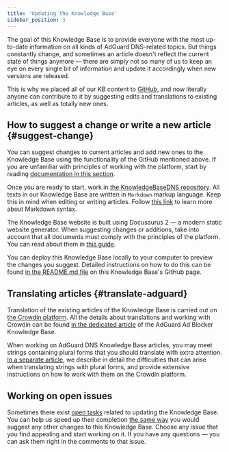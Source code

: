 ```yaml
---
title: 'Updating the Knowledge Base'
sidebar_position: 3
---
```


The goal of this Knowledge Base is to provide everyone with the most up-to-date information on all kinds of AdGuard DNS-related topics. But things constantly change, and sometimes an article doesn't reflect the current state of things anymore — there are simply not so many of us to keep an eye on every single bit of information and update it accordingly when new versions are released.

This is why we placed all of our KB content to [GitHub](https://github.com/AdguardTeam/KnowledgeBaseDNS), and now literally anyone can contribute to it by suggesting edits and translations to existing articles, as well as totally new ones.

## How to suggest a change or write a new article {#suggest-change}

You can suggest changes to current articles and add new ones to the Knowledge Base using the functionality of the GitHub mentioned above.
If you are unfamiliar with principles of working with the platform, start by reading [documentation in this section](https://docs.github.com/en).

Once you are ready to start, work in [the KnowledgeBaseDNS repository](https://github.com/AdguardTeam/KnowledgeBaseDNS). All texts in our Knowledge Base are written in `Markdown` markup language. Keep this in mind when editing or writing articles. Follow [this link](https://docs.github.com/en/get-started/writing-on-github/getting-started-with-writing-and-formatting-on-github/basic-writing-and-formatting-syntax) to learn more about Markdown syntax.

The Knowledge Base website is built using Docusaurus 2 — a modern static website generator. When suggesting changes or additions, take into account that all documents must comply with the principles of the platform. You can read about them in [this guide](https://docusaurus.io/docs/category/guides).

You can deploy this Knowledge Base locally to your computer to preview the changes you suggest. Detailed instructions on how to do this can be found [in the README.md file](https://github.com/AdguardTeam/KnowledgeBaseDNS/blob/master/README.md) on this Knowledge Base's GitHub page.

## Translating articles {#translate-adguard}

Translation of the existing articles of the Knowledge Base is carried out on [the Crowdin platform](https://crowdin.com/project/adguard-knowledge-bases). All the details about translations and working with Crowdin can be found [in the dedicated article](https://adguard.com/kb/miscellaneous/contribute/translate/plural-forms/) of the AdGuard Ad Blocker Knowledge Base.

When working on AdGuard DNS Knowledge Base articles, you may meet strings containing plural forms that you should translate with extra attention. [In a separate article](https://adguard.com/kb/miscellaneous/contribute/translate/plural-forms/), we describe in detail the difficulties that can arise when translating strings with plural forms, and provide extensive instructions on how to work with them on the Crowdin platform.

## Working on open issues

Sometimes there exist [open tasks](https://github.com/AdguardTeam/KnowledgeBaseDNS/issues/) related to updating the Knowledge Base. You can help us speed up their completion [the same way](#suggest-change) you would suggest any other changes to this Knowledge Base. Choose any issue that you find appealing and start working on it. If you have any questions — you can ask them right in the comments to that issue.
